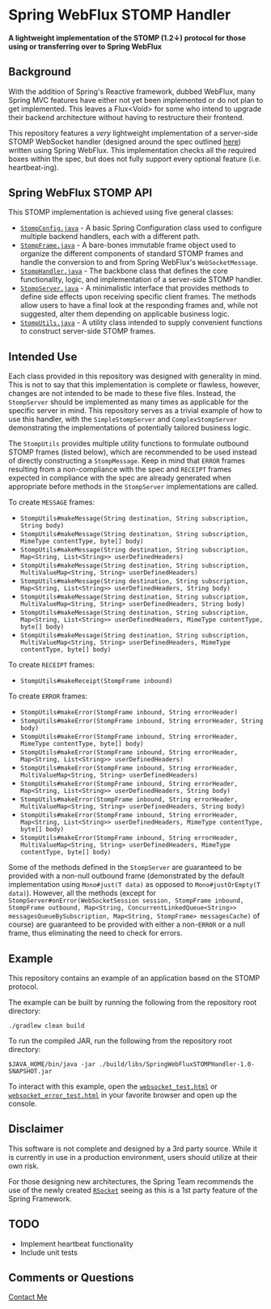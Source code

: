 # Spring WebFlux STOMP Handler

#### A lightweight implementation of the STOMP (1.2↓) protocol for those using or transferring over to Spring WebFlux

## Background

With the addition of Spring's Reactive framework, dubbed WebFlux, many Spring MVC features have either not yet been
implemented or do not plan to get implemented. This leaves a Flux&lt;Void&gt; for some who intend to upgrade their
backend
architecture without having to restructure their frontend.

This repository features a <em>very</em> lightweight implementation of a server-side STOMP WebSocket handler (designed
around the spec outlined [here](http://stomp.github.io/)) written using Spring WebFlux. This implementation checks
all the required boxes within the spec, but does not fully support every optional feature (i.e. heartbeat-ing).

## Spring WebFlux STOMP API

This STOMP implementation is achieved using five general classes:

- [```StompConfig.java```](src/main/java/org/github/stomp/server/StompConfig.java) - A basic Spring Configuration class
  used to configure multiple backend handlers, each with a different path.
- [```StompFrame.java```](src/main/java/org/github/stomp/server/StompFrame.java) - A bare-bones immutable frame object
  used to organize the different components of standard STOMP frames and handle the conversion to and from Spring
  WebFlux's ```WebSocketMessage```.
- [```StompHandler.java```](src/main/java/org/github/stomp/server/StompHandler.java) - The backbone class that defines
  the core functionality, logic, and implementation of a server-side STOMP handler.
- [```StompServer.java```](src/main/java/org/github/stomp/server/StompServer.java) - A minimalistic interface that
  provides methods to define side effects upon receiving specific client frames. The methods allow users to have
  a final look at the responding frames and, while not suggested, alter them depending on applicable business logic.
- [```StompUtils.java```](src/main/java/org/github/stomp/server/StompUtils.java) - A utility class intended to supply
  convenient functions to construct server-side STOMP frames.

## Intended Use

Each class provided in this repository was designed with generality in mind. This is not to say that this
implementation is complete or flawless, however, changes are not intended to be made to these five files. Instead,
the ```StompServer``` should be implemented as many times as applicable for the specific server in mind. This repository
serves as a trivial example of how to use this handler, with the ```SimpleStompServer``` and ```ComplexStompServer```
demonstrating the implementations of potentially tailored business logic.

The ```StompUtils``` provides multiple utility functions to formulate outbound STOMP frames (listed below),
which are recommended to be used instead of directly constructing a ```StompMessage```. Keep in mind that
```ERROR``` frames resulting from a non-compliance with the spec and ```RECEIPT``` frames expected in compliance
with the spec are already generated when appropriate before methods in the ```StompServer``` implementations are called.

To create ```MESSAGE``` frames:

- ```StompUtils#makeMessage(String destination, String subscription, String body)```
- ```StompUtils#makeMessage(String destination, String subscription, MimeType contentType, byte[] body)```
- ```StompUtils#makeMessage(String destination, String subscription, Map<String, List<String>> userDefinedHeaders)```
- ```StompUtils#makeMessage(String destination, String subscription, MultiValueMap<String, String> userDefinedHeaders)```
- ```StompUtils#makeMessage(String destination, String subscription, Map<String, List<String>> userDefinedHeaders, String body)```
- ```StompUtils#makeMessage(String destination, String subscription, MultiValueMap<String, String> userDefinedHeaders, String body)```
- ```StompUtils#makeMessage(String destination, String subscription, Map<String, List<String>> userDefinedHeaders, MimeType contentType, byte[] body)```
- ```StompUtils#makeMessage(String destination, String subscription, MultiValueMap<String, String> userDefinedHeaders, MimeType contentType, byte[] body)```

To create ```RECEIPT``` frames:

- ```StompUtils#makeReceipt(StompFrame inbound)```

To create ```ERROR``` frames:

- ```StompUtils#makeError(StompFrame inbound, String errorHeader)```
- ```StompUtils#makeError(StompFrame inbound, String errorHeader, String body)```
- ```StompUtils#makeError(StompFrame inbound, String errorHeader, MimeType contentType, byte[] body)```
- ```StompUtils#makeError(StompFrame inbound, String errorHeader, Map<String, List<String>> userDefinedHeaders)```
- ```StompUtils#makeError(StompFrame inbound, String errorHeader, MultiValueMap<String, String> userDefinedHeaders)```
- ```StompUtils#makeError(StompFrame inbound, String errorHeader, Map<String, List<String>> userDefinedHeaders, String body)```
- ```StompUtils#makeError(StompFrame inbound, String errorHeader, MultiValueMap<String, String> userDefinedHeaders, String body)```
- ```StompUtils#makeError(StompFrame inbound, String errorHeader, Map<String, List<String>> userDefinedHeaders, MimeType contentType, byte[] body)```
- ```StompUtils#makeError(StompFrame inbound, String errorHeader, MultiValueMap<String, String> userDefinedHeaders, MimeType contentType, byte[] body)```

Some of the methods defined in the ```StompServer``` are guaranteed to be provided with a non-null outbound frame
(demonstrated by the default implementation using ```Mono#just(T data)``` as opposed to ```Mono#justOrEmpty(T data)```).
However, all the methods (except
for ```StompServer#onError(WebSocketSession session, StompFrame inbound, StompFrame outbound, Map<String, ConcurrentLinkedQueue<String>> messagesQueueBySubscription, Map<String, StompFrame> messagesCache)```
of course) are guaranteed to be provided with either a non-```ERROR```
or a null frame, thus eliminating the need to check for errors.

## Example

This repository contains an example of an application based on the STOMP protocol.

The example can be built by running the following from the repository root directory:

```
./gradlew clean build
```

To run the compiled JAR, run the following from the repository root directory:

```
$JAVA_HOME/bin/java -jar ./build/libs/SpringWebFluxSTOMPHandler-1.0-SNAPSHOT.jar
```

To interact with this example, open the [```websocket_test.html```](src/test/resources/websocket_test.html)
or [```websocket_error_test.html```](src/test/resources/websocket_error_test.html) in your
favorite browser and open up the console.

## Disclaimer

This software is not complete and designed by a 3rd party source. While it is currently in use
in a production environment, users should utilize at their own risk.

For those designing new architectures, the Spring Team recommends the use of the newly created
[```RSocket```](https://docs.spring.io/spring-framework/reference/rsocket.html) seeing as this is
a 1st party feature of the Spring Framework.

## TODO

- Implement heartbeat functionality
- Include unit tests

## Comments or Questions

[Contact Me](mailto:markkoszykowski@gmail.com)